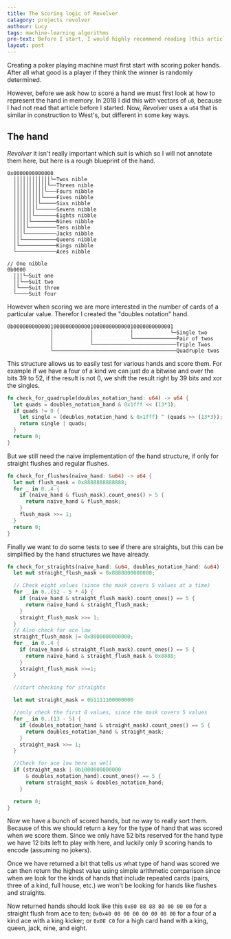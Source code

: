 ```yaml
---
title: The Scoring logic of Revolver
catagory: projects revolver
authour: Lucy
tags: machine-learning algorithms
pre-text: Before I start, I would highly recommend reading [this article](https://cowboyprogramming.com/2007/01/04/programming-poker-ai/) by Mick West. It was invaluable in getting me on the right track with this project back in high-school.
layout: post
---
```


Creating a poker playing machine must first start with scoring poker hands. After all what good is a player if they think the winner is randomly determined.

However, before we ask how to score a hand we must first look at how to represent the hand in memory. In 2018 I did this with vectors of `u8`, because I had not read that article before I started. Now, _Revolver_ uses a `u64` that is similar in construction to West's, but different in some key ways.

## The hand

_Revolver_ it isn't really important which suit is which so I will not annotate
them here, but here is a rough blueprint of the hand.

```none
0x0000000000000
  ││││││││││││└─Twos nible
  │││││││││││└──Threes nible
  ││││││││││└───Fours nibble
  │││││││││└────Fives nibble
  ││││││││└─────Sixs nibble
  │││││││└──────Sevens nibble
  ││││││└───────Eights nibble
  │││││└────────Nines nibble
  ││││└─────────Tens nibble
  │││└──────────Jacks nibble
  ││└───────────Queens nibble
  │└────────────Kings nibble
  └─────────────Aces nibble

// One nibble
0b0000
  │││└─Suit one
  ││└──Suit two
  │└───Suit three
  └────Suit four
```

However when scoring we are more interested in the number of cards of a particular value. Therefor I created the "doubles notation" hand.

```none
0b0000000000001000000000000100000000000010000000000001
              │            │            │            └─Single two
              │            │            └──────────────Pair of twos
              │            └───────────────────────────Triple Twos
              └────────────────────────────────────────Quadruple twos
```

This structure allows us to easily test for various hands and score them. For example if we have a four of a kind we can just do a bitwise and over the bits 39 to 52, if the result is not 0, we shift the result right by 39 bits and xor the singles.

```rust
fn check_for_quadruple(doubles_notation_hand: u64) -> u64 {
  let quads = doubles_notation_hand & 0x1fff << (13*3);
  if quads != 0 {
    let single = (doubles_notation_hand & 0x1fff) ^ (quads >> (13*3));
    return single | quads;
  }
  return 0;
}
```

But we still need the naive implementation of the hand structure, if only for straight flushes and regular flushes.

```rust
fn check_for_flushes(naive_hand: &u64) -> u64 {
  let mut flush_mask = 0x8888888888888;
  for _ in 0..4 {
    if (naive_hand & flush_mask).count_ones() > 5 {
      return naive_hand & flush_mask;
    }
    flush_mask >>= 1;
  }
  return 0;
}
```

Finally we want to do some tests to see if there are straights, but this can be simplified by the hand structures we have already.

```rust
fn check_for_straights(naive_hand: &u64, doubles_notation_hand: &u64) -> u64 {
  let mut straight_flush_mask = 0x8888800000000;

  // Check eight values (since the mask covers 5 values at a time)
  for _ in 0..(52 - 5 * 4) {
    if (naive_hand & straight_flush_mask).count_ones() == 5 {
      return naive_hand & straight_flush_mask;
    }
    straight_flush_mask >>= 1;
  }
  // Also check for ace low
  straight_flush_mask |= 0x8000000000000;
  for _ in 0..4 {
    if (naive_hand & straight_flush_mask).count_ones() == 5 {
      return naive_hand & straight_flush_mask & 0x8888;
    }
    straight_flush_mask >>=1;
  }

  //start checking for straights

  let mut straight_mask = 0b1111100000000

  //only check the first 8 values, since the mask covers 5 values
  for _ in 0..(13 - 5) {
    if (doubles_notation_hand & straight_mask).count_ones() == 5 {
      return doubles_notation_hand & straight_mask;
    }
    straight_mask >>= 1;
  }

  //Check for ace low here as well
  if (straight_mask | 0b1000000000000
      & doubles_notation_hand).count_ones() == 5 {
      return straight_mask & doubles_notation_hand;
    }

  return 0;
}
```

Now we have a bunch of scored hands, but no way to really sort them. Because of this we should return a key for the type of hand that was scored when we score them. Since we only have 52 bits reserved for the hand type we have 12 bits left to play with here, and luckily only 9 scoring hands to encode (assuming no jokers).

Once we have returned a bit that tells us what type of hand was scored we can then return the highest value using simple arithmetic comparison since when we look for the kinds of hands that include repeated cards (pairs, three of a kind, full house, etc.) we won't be looking for hands like flushes and straights.

Now returned hands should look like this `0x80 88 88 80 00 00 00` for a straight flush from ace to ten; `0x0x40 08 00 00 00 00 08 00` for a four of a kind ace with a king kicker; or `0x0E C0` for a high card hand with a king, queen, jack, nine, and eight.
